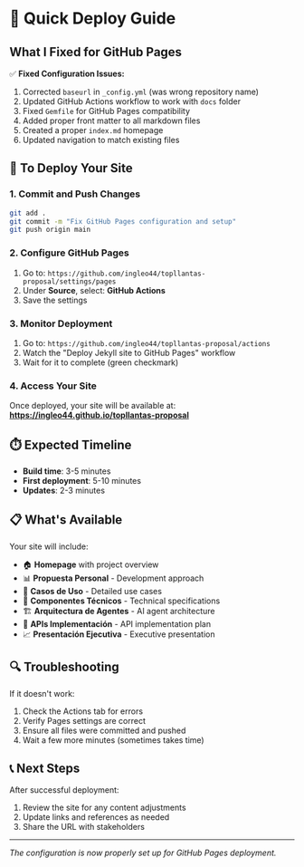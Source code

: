 # 🚀 Quick Deploy Guide

## What I Fixed for GitHub Pages

✅ **Fixed Configuration Issues:**
1. Corrected `baseurl` in `_config.yml` (was wrong repository name)
2. Updated GitHub Actions workflow to work with `docs` folder
3. Fixed `Gemfile` for GitHub Pages compatibility
4. Added proper front matter to all markdown files
5. Created a proper `index.md` homepage
6. Updated navigation to match existing files

## 🔧 To Deploy Your Site

### 1. Commit and Push Changes
```bash
git add .
git commit -m "Fix GitHub Pages configuration and setup"
git push origin main
```

### 2. Configure GitHub Pages
1. Go to: `https://github.com/ingleo44/topllantas-proposal/settings/pages`
2. Under **Source**, select: **GitHub Actions**
3. Save the settings

### 3. Monitor Deployment
1. Go to: `https://github.com/ingleo44/topllantas-proposal/actions`
2. Watch the "Deploy Jekyll site to GitHub Pages" workflow
3. Wait for it to complete (green checkmark)

### 4. Access Your Site
Once deployed, your site will be available at:
**https://ingleo44.github.io/topllantas-proposal**

## ⏱️ Expected Timeline
- **Build time**: 3-5 minutes
- **First deployment**: 5-10 minutes
- **Updates**: 2-3 minutes

## 📋 What's Available
Your site will include:
- 🏠 **Homepage** with project overview
- 📊 **Propuesta Personal** - Development approach
- 🎯 **Casos de Uso** - Detailed use cases
- 🔧 **Componentes Técnicos** - Technical specifications
- 🏗️ **Arquitectura de Agentes** - AI agent architecture
- 🔌 **APIs Implementación** - API implementation plan
- 📈 **Presentación Ejecutiva** - Executive presentation

## 🔍 Troubleshooting
If it doesn't work:
1. Check the Actions tab for errors
2. Verify Pages settings are correct
3. Ensure all files were committed and pushed
4. Wait a few more minutes (sometimes takes time)

## 📞 Next Steps
After successful deployment:
1. Review the site for any content adjustments
2. Update links and references as needed
3. Share the URL with stakeholders

---
*The configuration is now properly set up for GitHub Pages deployment.*
